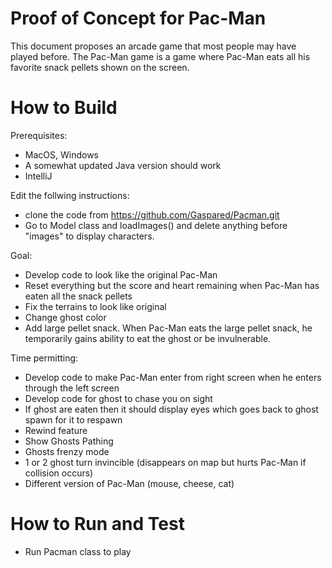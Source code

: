 # Proof of Concept for Pac-Man
This document proposes an arcade game that most people may have played before. The Pac-Man game is a game where Pac-Man eats all his favorite snack pellets shown on the screen.


# How to Build
Prerequisites:
- MacOS, Windows
- A somewhat updated Java version should work
- IntelliJ

Edit the follwing instructions:
- clone the code from https://github.com/Gaspared/Pacman.git
- Go to Model class and loadImages() and delete anything before "images" to display characters.

Goal:
- Develop code to look like the original Pac-Man
- Reset everything but the score and heart remaining when Pac-Man has eaten all the snack pellets
- Fix the terrains to look like original
- Change ghost color
- Add large pellet snack. When Pac-Man eats the large pellet snack, he temporarily gains ability to eat the ghost or be invulnerable.

Time permitting:
- Develop code to make Pac-Man enter from right screen when he enters through the left screen
- Develop code for ghost to chase you on sight
- If ghost are eaten then it should display eyes which goes back to ghost spawn for it to respawn
- Rewind feature
- Show Ghosts Pathing
- Ghosts frenzy mode
- 1 or 2 ghost turn invincible (disappears on map but hurts Pac-Man if collision occurs)
- Different version of Pac-Man (mouse, cheese, cat)

# How to Run and Test
- Run Pacman class to play

